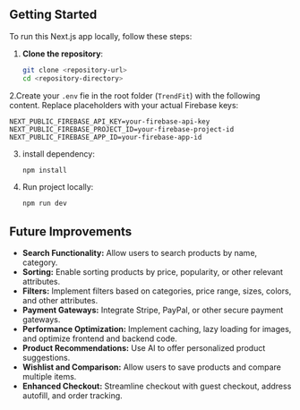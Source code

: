 ## Getting Started

To run this Next.js app locally, follow these steps:

1. **Clone the repository**:

   ```bash
   git clone <repository-url>
   cd <repository-directory>
   ```

2.Create your `.env` fie in the root folder (`TrendFit`) with the following content. Replace placeholders with your actual Firebase keys:

   ```dotenv
   NEXT_PUBLIC_FIREBASE_API_KEY=your-firebase-api-key
   NEXT_PUBLIC_FIREBASE_PROJECT_ID=your-firebase-project-id
   NEXT_PUBLIC_FIREBASE_APP_ID=your-firebase-app-id
   ```
3. install dependency:
   ```bash
   npm install
   ```
4. Run project locally:
   ```bash
   npm run dev
   ```
## Future Improvements

- **Search Functionality:** Allow users to search products by name, category.
- **Sorting:** Enable sorting products by price, popularity, or other relevant attributes.
- **Filters:** Implement filters based on categories, price range, sizes, colors, and other attributes.
- **Payment Gateways:** Integrate Stripe, PayPal, or other secure payment gateways.
- **Performance Optimization:** Implement caching, lazy loading for images, and optimize frontend and backend code.
- **Product Recommendations:** Use AI to offer personalized product suggestions.
- **Wishlist and Comparison:** Allow users to save products and compare multiple items.
- **Enhanced Checkout:** Streamline checkout with guest checkout, address autofill, and order tracking.

     
